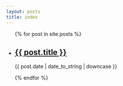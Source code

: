 ```yaml
---
layout: posts
title: index
---
```


<ul class="posts-list">
  {% for post in site.posts %}
    <li>
      <div class="posts-list-entry">
        <h2><a href="{{ post.url }}">{{ post.title }}</a></h2>
        <p>{{ post.date | date_to_string | downcase }}</p>
      </div>
    </li>
  {% endfor %}
</ul>